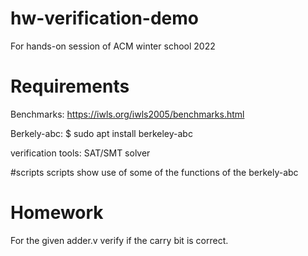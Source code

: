 # hw-verification-demo
For hands-on session of ACM winter school 2022 

# Requirements 
Benchmarks: https://iwls.org/iwls2005/benchmarks.html
 
Berkely-abc: $ sudo apt install berkeley-abc

verification tools: SAT/SMT solver 

#scripts
scripts show use of some of the functions of the berkely-abc

# Homework 
For the given adder.v verify if the carry bit is correct.
